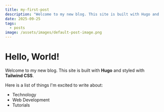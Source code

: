```yaml
---
title: my-first-post
description: "Welcome to my new blog. This site is built with Hugo and styled with Tailwind CSS."
date: 2025-09-25
tags:
  - posts
image: /assets/images/default-post-image.png
---
```


# Hello, World!

Welcome to my new blog. This site is built with **Hugo** and styled with **Tailwind CSS**.

Here is a list of things I'm excited to write about:
*   Technology
*   Web Development
*   Tutorials
